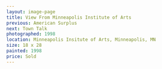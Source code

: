 ```yaml
---
layout: image-page
title: View From Minneapolis Institute of Arts
previous: American Surplus
next: Town Talk
photographed: 1998
location: Minneapolis Insitute of Arts, Minneapolis, MN 
size: 18 x 28
painted: 1998
price: Sold
---
```


